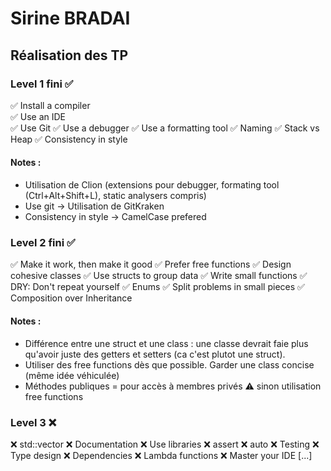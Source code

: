 # Sirine BRADAI
## Réalisation des TP

### Level 1 fini ✅  <br/>
✅ Install a compiler  <br/>
✅ Use an IDE  <br/>
✅ Use Git
✅ Use a debugger
✅ Use a formatting tool
✅ Naming
✅ Stack vs Heap
✅ Consistency in style
#### Notes :
- Utilisation de Clion (extensions pour debugger, formating tool (Ctrl+Alt+Shift+L), static analysers compris)
- Use git -> Utilisation de GitKraken
- Consistency in style -> CamelCase prefered

### Level 2 fini ✅
✅ Make it work, then make it good
✅ Prefer free functions
✅ Design cohesive classes
✅ Use structs to group data
✅ Write small functions
✅ DRY: Don't repeat yourself
✅ Enums
✅ Split problems in small pieces
✅ Composition over Inheritance
#### Notes :
- Différence entre une struct et une class : une classe devrait faie plus qu'avoir juste des getters et setters (ca c'est plutot une struct). 
- Utiliser des free functions dès que possible. Garder une class concise (même idée véhiculée)
- Méthodes publiques = pour accès à membres privés ⚠️ sinon utilisation free functions

### Level 3 ❌
❌ std::vector
❌ Documentation
❌ Use libraries
❌ assert
❌ auto
❌ Testing
❌ Type design
❌ Dependencies
❌ Lambda functions
❌ Master your IDE
[...]
